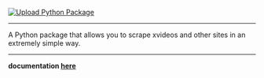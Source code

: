 [![Upload Python Package](https://github.com/Lobooooooo14/pornlib/actions/workflows/python-publish.yml/badge.svg?branch=main&event=workflow_run)](https://github.com/Lobooooooo14/pornlib/actions/workflows/python-publish.yml)


***

A Python package that allows you to scrape xvideos and other sites in an extremely simple way.

***

**documentation [here](https://lobooooooo14.github.io/pornlib/)**

